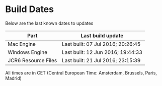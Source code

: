 # Build Dates

Below are the last known dates to updates

Part | Last build update
-----|-----
Mac Engine | Last built: 07 Jul 2016; 20:26:45
Windows Engine | Last built: 12 Jun 2016; 19:44:33
JCR6 Resource Files | Last built: 21 Jul 2016; 23:15:39
All times are in CET (Central European Time: Amsterdam, Brussels, Paris, Madrid)



